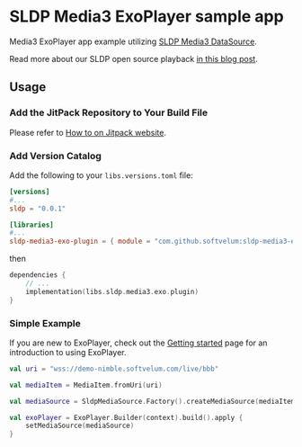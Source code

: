 # SLDP Media3 ExoPlayer sample app

Media3 ExoPlayer app example utilizing [SLDP Media3 DataSource](https://github.com/Softvelum/sldp-media3-exo-plugin).

Read more about our SLDP open source playback [in this blog post](https://softvelum.com/2025/08/sldp-exoplayer-media3-open-source/).

## Usage

### Add the JitPack Repository to Your Build File

Please refer to [How to on Jitpack website](https://jitpack.io/).

### Add Version Catalog

Add the following to your `libs.versions.toml` file:

```toml
[versions]
#...
sldp = "0.0.1"

[libraries]
#...
sldp-media3-exo-plugin = { module = "com.github.softvelum:sldp-media3-exo-plugin", version.ref = "sldp" }
```

then

```kotlin
dependencies {
    // ...
    implementation(libs.sldp.media3.exo.plugin)
}
```

### Simple Example

If you are new to ExoPlayer, check out the [Getting started](https://developer.android.com/media/media3/exoplayer/hello-world) page for an introduction to using ExoPlayer.

```kotlin
val uri = "wss://demo-nimble.softvelum.com/live/bbb"

val mediaItem = MediaItem.fromUri(uri)

val mediaSource = SldpMediaSource.Factory().createMediaSource(mediaItem)

val exoPlayer = ExoPlayer.Builder(context).build().apply { 
    setMediaSource(mediaSource) 
}
```
